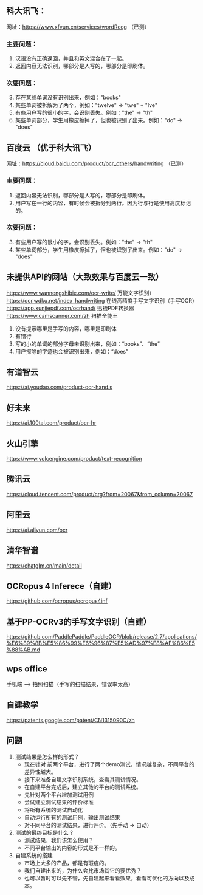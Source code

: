 ## 科大讯飞：
网址：https://www.xfyun.cn/services/wordRecg （已测）
### 主要问题：
1. 汉语没有正确返回，并且和英文混合在了一起。
2. 返回内容无法识别，哪部分是人写的，哪部分是印刷体。

### 次要问题：
3. 存在某些单词没有识别出来，例如："books"
4. 某些单词被拆解为了两个，例如："twelve" -> "twe" + "lve"
5. 有些用户写的很小的字，会识别丢失。例如："the" -> "th"
6. 某些单词部分，学生用橡皮擦掉了，但也被识别了出来。例如："do" -> "does"

## 百度云 （优于科大讯飞）
网址：https://cloud.baidu.com/product/ocr_others/handwriting （已测）
### 主要问题：
1. 返回内容无法识别，哪部分是人写的，哪部分是印刷体。
2. 用户写在一行的内容，有时候会被拆分到两行。因为行与行是使用高度标记的。

### 次要问题：
3. 有些用户写的很小的字，会识别丢失。例如："the" -> "th"
4. 某些单词部分，学生用橡皮擦掉了，但也被识别了出来。例如："do" -> "does"


##  未提供API的网站（大致效果与百度云一致）
https://www.wannengshibie.com/ocr-write/ 万能文字识别）
https://ocr.wdku.net/index_handwriting 在线高精度手写文字识别（手写OCR）
https://app.xunjiepdf.com/ocrhand/ 迅捷PDF转换器
https://www.camscanner.com/zh 扫描全能王

1. 没有提示哪里是手写的内容，哪里是印刷体
2. 有错行
3. 写的小的单词的部分字母未识别出来，例如：“books”、“the”
4. 用户擦除的字迹也会被识别出来，例如：“does”


## 有道智云
https://ai.youdao.com/product-ocr-hand.s


## 好未来
https://ai.100tal.com/product/ocr-hr


## 火山引擎
https://www.volcengine.com/product/text-recognition


## 腾讯云
https://cloud.tencent.com/product/crg?from=20067&from_column=20067


## 阿里云
https://ai.aliyun.com/ocr

## 清华智谱
https://chatglm.cn/main/detail




## OCRopus 4 Inferece（自建）
https://github.com/ocropus/ocropus4inf


## 基于PP-OCRv3的手写文字识别（自建）
https://github.com/PaddlePaddle/PaddleOCR/blob/release/2.7/applications/%E6%89%8B%E5%86%99%E6%96%87%E5%AD%97%E8%AF%86%E5%88%AB.md


## wps office
手机端 --> 拍照扫描（手写的扫描结果，错误率太高）

## 自建教学
https://patents.google.com/patent/CN1315090C/zh


## 问题
1. 测试结果是怎么样的形式？
    - 现在针对 前两个平台，进行了两个demo测试，情况越复杂，不同平台的差异性越大。
    - 接下来准备自建文字识别系统，查看其测试情况。
    - 在自建平台完成后，建立其他的平台的测试系统。
    - 先针对两个平台增加测试用例
    - 尝试建立测试结果的评价标准
    - 将所有系统的测试自动化
    - 自动运行所有的测试用例，输出测试结果
    - 对不同平台的测试结果，进行评价。（先手动 -> 自动）
2. 测试的最终目标是什么？
    - 测试结果，我们该怎么使用？
    - 不同平台输出的内容的形式是不一样的。
3. 自建系统的搭建
    - 市场上大多的产品，都是有瑕疵的。
    - 我们自建出来的，为什么会比市场其它的要优秀？
    - 也可以暂时可以先不管，先自建起来看看效果，看看可优化的方向以及成本。
